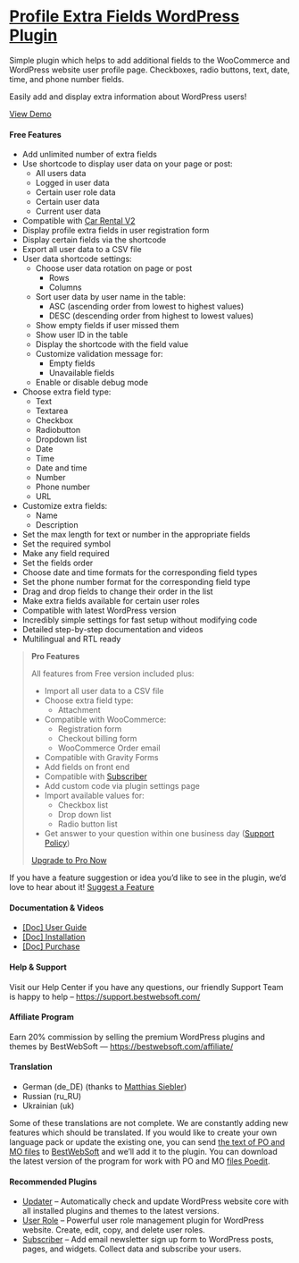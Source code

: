 <a href="https://bestwebsoft.com/products/wordpress/plugins/profile-extra-fields/" target=_blank>Profile Extra Fields WordPress Plugin</a>
========================

<p>Simple plugin which helps to add additional fields to the WooCommerce and WordPress website user profile page. Checkboxes, radio buttons, text, date, time, and phone number fields.</p>
<p>Easily add and display extra information about WordPress users!</p>
<p><a href="https://bestwebsoft.com/demo-profile-extra-fields-plugin-for-wordpress/?ref=readme" rel="nofollow ugc">View Demo</a></p>
<p><span class="embed-youtube" style="text-align:center; display: block;"></span></p>
<h4>Free Features</h4>
<ul>
<li>Add unlimited number of extra fields</li>
<li>Use shortcode to display user data on your page or post:
<ul>
<li>All users data</li>
<li>Logged in user data</li>
<li>Certain user role data</li>
<li>Certain user data</li>
<li>Current user data</li>
</ul>
</li>
<li>Compatible with <a href="https://bestwebsoft.com/products/wordpress/plugins/car-rental-v2/?k=a8f05dd9a324c003f22923d43eb75eea" rel="nofollow ugc">Car Rental V2</a></li>
<li>Display profile extra fields in user registration form</li>
<li>Display certain fields via the shortcode</li>
<li>Export all user data to a CSV file </li>
<li>User data shortcode settings:
<ul>
<li>Choose user data rotation on page or post
<ul>
<li>Rows</li>
<li>Columns</li>
</ul>
</li>
<li>Sort user data by user name in the table:
<ul>
<li>ASC (ascending order from lowest to highest values)</li>
<li>DESC (descending order from highest to lowest values)</li>
</ul>
</li>
<li>Show empty fields if user missed them</li>
<li>Show user ID in the table</li>
<li>Display the shortcode with the field value</li>
<li>Customize validation message for:
<ul>
<li>Empty fields</li>
<li>Unavailable fields</li>
</ul>
</li>
<li>Enable or disable debug mode</li>
</ul>
</li>
<li>Choose extra field type:
<ul>
<li>Text</li>
<li>Textarea</li>
<li>Checkbox</li>
<li>Radiobutton</li>
<li>Dropdown list</li>
<li>Date</li>
<li>Time</li>
<li>Date and time</li>
<li>Number</li>
<li>Phone number</li>
<li>URL</li>
</ul>
</li>
<li>Customize extra fields:
<ul>
<li>Name</li>
<li>Description</li>
</ul>
</li>
<li>Set the max length for text or number in the appropriate fields</li>
<li>Set the required symbol</li>
<li>Make any field required</li>
<li>Set the fields order</li>
<li>Choose date and time formats for the corresponding field types</li>
<li>Set the phone number format for the corresponding field type</li>
<li>Drag and drop fields to change their order in the list</li>
<li>Make extra fields available for certain user roles</li>
<li>Compatible with latest WordPress version</li>
<li>Incredibly simple settings for fast setup without modifying code</li>
<li>Detailed step-by-step documentation and videos</li>
<li>Multilingual and RTL ready</li>
</ul>
<blockquote>
<p><strong>Pro Features</strong></p>
<p>All features from Free version included plus:</p>
<ul>
<li>Import all user data to a CSV file</li>
<li>Choose extra field type:
<ul>
<li>Attachment</li>
</ul>
</li>
<li>Compatible with WooCommerce:
<ul>
<li>Registration form</li>
<li>Checkout billing form</li>
<li>WooCommerce Order email</li>
</ul>
</li>
<li>Compatible with Gravity Forms</li>
<li>Add fields on front end</li>
<li>Compatible with <a href="https://bestwebsoft.com/products/wordpress/plugins/subscriber/?k=fb814b406c52fdf3d8c48b9a342aaa69" rel="nofollow ugc">Subscriber</a></li>
<li>Add custom code via plugin settings page</li>
<li>Import available values for:
<ul>
<li>Checkbox list</li>
<li>Drop down list</li>
<li>Radio button list</li>
</ul>
</li>
<li>Get answer to your question within one business day (<a href="https://bestwebsoft.com/support-policy/" rel="nofollow ugc">Support Policy</a>)</li>
</ul>
<p><a href="https://bestwebsoft.com/products/wordpress/plugins/profile-extra-fields/?k=b21e006d6bce19b9c1ac7667c721fe1d" rel="nofollow ugc">Upgrade to Pro Now</a></p>
</blockquote>
<p>If you have a feature suggestion or idea you&#8217;d like to see in the plugin, we&#8217;d love to hear about it! <a href="https://support.bestwebsoft.com/hc/en-us/requests/new" rel="nofollow ugc">Suggest a Feature</a></p>
<h4>Documentation &amp; Videos</h4>
<ul>
<li><a href="https://bestwebsoft.com/documentation/profile-extra-fields/profile-extra-fields-user-guide/" rel="nofollow ugc">[Doc] User Guide</a></li>
<li><a href="https://bestwebsoft.com/documentation/how-to-install-a-wordpress-product/how-to-install-a-wordpress-plugin/" rel="nofollow ugc">[Doc] Installation</a></li>
<li><a href="https://bestwebsoft.com/documentation/how-to-purchase-a-wordpress-plugin/how-to-purchase-wordpress-plugin-from-bestwebsoft/" rel="nofollow ugc">[Doc] Purchase</a></li>
</ul>
<h4>Help &amp; Support</h4>
<p>Visit our Help Center if you have any questions, our friendly Support Team is happy to help &#8211; <a href="https://support.bestwebsoft.com/" rel="nofollow ugc">https://support.bestwebsoft.com/</a></p>
<h4>Affiliate Program</h4>
<p>Earn 20% commission by selling the premium WordPress plugins and themes by BestWebSoft — <a href="https://bestwebsoft.com/affiliate/?utm_source=plugin&amp;utm_medium=readme&amp;utm_campaign=affiliate_program" rel="nofollow ugc">https://bestwebsoft.com/affiliate/</a></p>
<h4>Translation</h4>
<ul>
<li>German (de_DE) (thanks to <a href="mailto:m&#097;&#x74;&#x74;&#104;&#105;&#x61;&#x73;&#046;&#115;&#x69;&#x65;&#098;&#108;&#x65;&#x72;&#064;&#103;&#x6d;a&#105;&#108;&#x2e;c&#111;&#x6d;" rel="nofollow ugc">Matthias Siebler</a>)</li>
<li>Russian (ru_RU)</li>
<li>Ukrainian (uk)</li>
</ul>
<p>Some of these translations are not complete. We are constantly adding new features which should be translated. If you would like to create your own language pack or update the existing one, you can send <a href="https://codex.wordpress.org/Translating_WordPress" rel="nofollow ugc">the text of PO and MO files</a> to <a href="https://support.bestwebsoft.com/hc/en-us/requests/new" rel="nofollow ugc">BestWebSoft</a> and we&#8217;ll add it to the plugin. You can download the latest version of the program for work with PO and MO <a href="https://www.poedit.net/download.php" rel="nofollow ugc">files Poedit</a>.</p>
<h4>Recommended Plugins</h4>
<ul>
<li><a href="https://bestwebsoft.com/products/wordpress/plugins/updater/?k=c70444d5332ad964766fa7f80de398dd" rel="nofollow ugc">Updater</a> &#8211; Automatically check and update WordPress website core with all installed plugins and themes to the latest versions.</li>
<li><a href="https://bestwebsoft.com/products/wordpress/plugins/user-role/?k=350d112a7272eeed8aac838bbe2dc8c8" rel="nofollow ugc">User Role</a> &#8211; Powerful user role management plugin for WordPress website. Create, edit, copy, and delete user roles.</li>
<li><a href="https://bestwebsoft.com/products/wordpress/plugins/subscriber/?k=fb814b406c52fdf3d8c48b9a342aaa69" rel="nofollow ugc">Subscriber</a> &#8211; Add email newsletter sign up form to WordPress posts, pages, and widgets. Collect data and subscribe your users.</li>
</ul>
